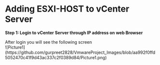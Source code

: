 # Adding ESXI-HOST to vCenter Server
**Step 1: Login to vCenter Server through IP address on web Browser**
<p>
After login you will see the following screen
<br/>  
![Picture1](https://github.com/gurpreet2828/VmwareProject_Images/blob/aa992f0ffd5052470c41f9d43ac337c2f0389d84/Picture1.png)
